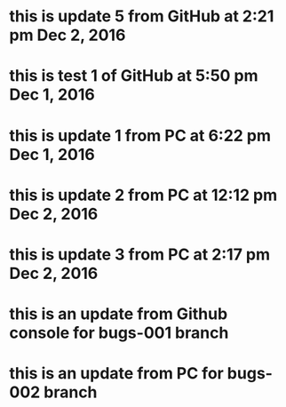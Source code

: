 # this is update 5 from GitHub at 2:21 pm Dec 2, 2016

# this is test 1 of GitHub at 5:50 pm Dec 1, 2016

# this is update 1 from PC at  6:22 pm Dec 1, 2016

# this is update 2 from PC at 12:12 pm Dec 2, 2016

# this is update 3 from PC at  2:17 pm Dec 2, 2016

# this is an update from Github console for bugs-001 branch

# this is an update from PC for bugs-002 branch
